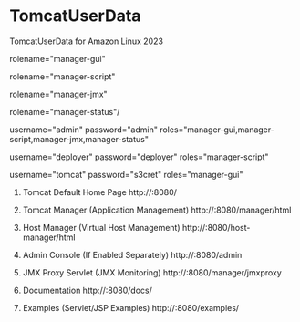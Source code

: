 # TomcatUserData
TomcatUserData for Amazon Linux 2023


rolename="manager-gui"

rolename="manager-script"

rolename="manager-jmx"

rolename="manager-status"/

username="admin" password="admin" roles="manager-gui,manager-script,manager-jmx,manager-status"

username="deployer" password="deployer" roles="manager-script"

username="tomcat" password="s3cret" roles="manager-gui"


1. Tomcat Default Home Page
   http://<your-ec2-public-dns>:8080/

2. Tomcat Manager (Application Management)
   http://<your-ec2-public-dns>:8080/manager/html

3. Host Manager (Virtual Host Management)
   http://<your-ec2-public-dns>:8080/host-manager/html

4. Admin Console (If Enabled Separately)
   http://<your-ec2-public-dns>:8080/admin

5. JMX Proxy Servlet (JMX Monitoring)
   http://<your-ec2-public-dns>:8080/manager/jmxproxy

6. Documentation
   http://<your-ec2-public-dns>:8080/docs/

7. Examples (Servlet/JSP Examples)
   http://<your-ec2-public-dns>:8080/examples/



   

   
